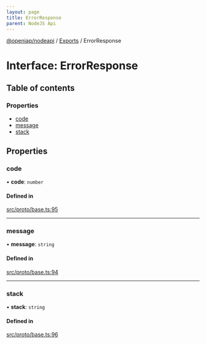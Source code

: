 ```yaml
---
layout: page
title: ErrorResponse
parent: NodeJS Api
---
```

[@openiap/nodeapi](../README.md) / [Exports](../modules.md) / ErrorResponse

# Interface: ErrorResponse

## Table of contents

### Properties

- [code](ErrorResponse.md#code)
- [message](ErrorResponse.md#message)
- [stack](ErrorResponse.md#stack)

## Properties

### code

• **code**: `number`

#### Defined in

[src/proto/base.ts:95](https://github.com/openiap/nodeapi/blob/a6b5438/src/proto/base.ts#L95)

___

### message

• **message**: `string`

#### Defined in

[src/proto/base.ts:94](https://github.com/openiap/nodeapi/blob/a6b5438/src/proto/base.ts#L94)

___

### stack

• **stack**: `string`

#### Defined in

[src/proto/base.ts:96](https://github.com/openiap/nodeapi/blob/a6b5438/src/proto/base.ts#L96)
